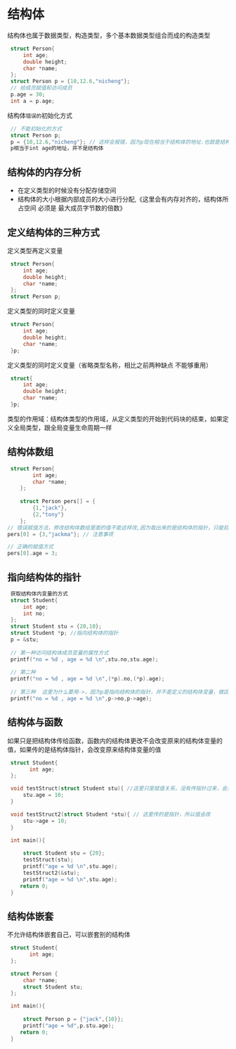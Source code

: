 # 结构体
结构体也属于数据类型，构造类型，多个基本数据类型组合而成的构造类型

```c
 struct Person{
     int age;
     double height;
     char *name;
 };
 struct Person p = {10,12.6,"nicheng"};
 // 给成员赋值和访问成员
 p.age = 30;
 int a = p.age;

```
结构体`错误的`初始化方式

```c
 // 不能初始化的方式
 struct Person p;
 p = {10,12.6,"nicheng"}; // 这样会报错，因为p现在相当于结构体的地址.也就是结构体第一位属性的地址，比如
 p相当于int age的地址，并不是结构体

```
## 结构体的内存分析
* 在定义类型的时候没有分配存储空间
* 结构体的大小根据内部成员的大小进行分配,《这里会有内存对齐的，结构体所占空间 必须是 最大成员字节数的倍数》

## 定义结构体的三种方式
定义类型再定义变量

```c
 struct Person{
     int age;
     double height;
     char *name;
 };
 struct Person p;

```
定义类型的同时定义变量

```c
 struct Person{
     int age;
     double height;
     char *name;
 }p;

```
定义类型的同时定义变量（省略类型名称，相比之前两种缺点 不能够重用）

```c
 struct{
     int age;
     double height;
     char *name;
 }p;

``` 
类型的作用域：结构体类型的作用域，从定义类型的开始到代码块的结束，如果定义全局类型，跟全局变量生命周期一样

## 结构体数组

```c
 struct Person{
        int age;
        char *name;
    };
    
    struct Person pers[] = {
        {1,"jack"},
        {2,"tony"}
    };
// 错误赋值方法，修改结构体数组里面的值不能这样改,因为取出来的是结构体的指针，只能初始化的时候这样设置
pers[0] = {3,"jackma"}; // 注意事项

// 正确的赋值方式
pers[0].age = 3;

```
## 指向结构体的指针

```c
 获取结构体内变量的方式
 struct Student{
     int age;
     int no;
 };
 struct Student stu = {20,10};
 struct Student *p; //指向结构体的指针
 p = &stu;
 
 // 第一种访问结构体成员变量的属性方式
 printf("no = %d , age = %d \n",stu.no,stu.age);
 
 // 第二种
 printf("no = %d , age = %d \n",(*p).no,(*p).age);
 
 // 第三种  这里为什么要用->，因为p是指向结构体的指针，并不是定义的结构体变量，做区分
 printf("no = %d , age = %d \n",p->no,p->age);

```
## 结构体与函数
如果只是把结构体传给函数，函数内的结构体更改不会改变原来的结构体变量的值，如果传的是结构体指针，会改变原来结构体变量的值

```c
 struct Student{
       int age;
 };

 void testStruct(struct Student stu){ //这里只是赋值关系，没有传指针过来，会开辟一个新的内存给结构体
     stu.age = 10;
 }

 void testStruct2(struct Student *stu){ // 这里传的是指针，所以值会改
     stu->age = 10;
 }

 int main(){
  
     struct Student stu = {20};
     testStruct(stu);
     printf("age = %d \n",stu.age);
     testStruct2(&stu);
     printf("age = %d \n",stu.age);
    return 0;
 }

``` 
## 结构体嵌套
不允许结构体嵌套自己，可以嵌套别的结构体
```c
 struct Student{
       int age;
 };

 struct Person {
     char *name;
     struct Student stu;
 };

 int main(){
  
     struct Person p = {"jack",{10}};
     printf("age = %d",p.stu.age);
    return 0;
 }
```
